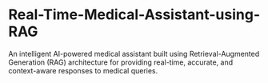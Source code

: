 # Real-Time-Medical-Assistant-using-RAG
An intelligent AI-powered medical assistant built using Retrieval-Augmented Generation (RAG) architecture for providing real-time, accurate, and context-aware responses to medical queries.
